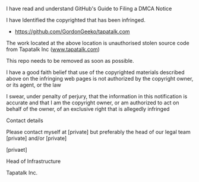I have read and understand GitHub's Guide to Filing a DMCA Notice

I have Identified the copyrighted that has been infringed.

- https://github.com/GordonGeeko/tapatalk.com

The work located at the above location is unauthorised stolen source code
from Tapatalk Inc (www.tapatalk.com)

This repo needs to be removed as soon as possible.

I have a good faith belief that use of the copyrighted materials described
above on the infringing web pages is not authorized by the copyright owner,
or its agent, or the law

I swear, under penalty of perjury, that the information in this notification
is accurate and that I am the copyright owner, or am authorized to act on
behalf of the owner, of an exclusive right that is allegedly infringed

Contact details

Please contact myself at [private] but
preferably the head of our legal team [private] and/or [private]

[privaet]

Head of Infrastructure

Tapatalk Inc.
